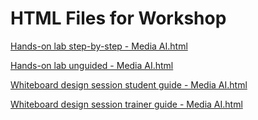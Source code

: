 ﻿# HTML Files for Workshop
[Hands-on lab step-by-step - Media AI.html](https://cloudworkshop.blob.core.windows.net/media-ai/Hands-on%20lab%20step-by-step%20-%20Media%20AI.html)

[Hands-on lab unguided - Media AI.html](https://cloudworkshop.blob.core.windows.net/media-ai/Hands-on%20lab%20unguided%20-%20Media%20AI.html)

[Whiteboard design session student guide - Media AI.html](https://cloudworkshop.blob.core.windows.net/media-ai/Whiteboard%20design%20session%20student%20guide%20-%20Media%20AI.html)

[Whiteboard design session trainer guide - Media AI.html](https://cloudworkshop.blob.core.windows.net/media-ai/Whiteboard%20design%20session%20trainer%20guide%20-%20Media%20AI.html)

